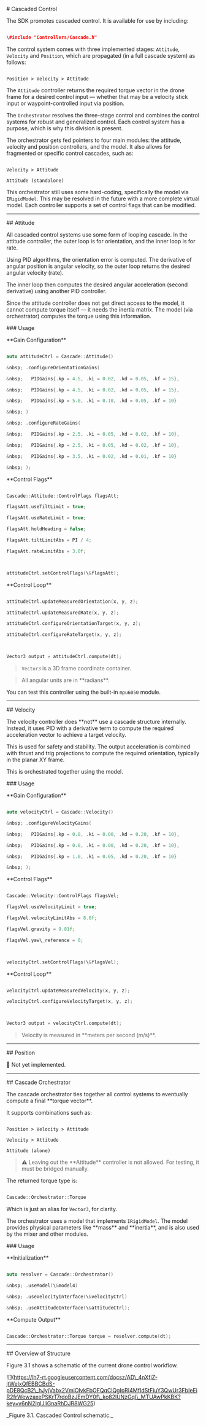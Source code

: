 \# Cascaded Control



The SDK promotes cascaded control. It is available for use by including:



```cpp

\#include "Controllers/Cascade.h"

```



The control system comes with three implemented stages: `Attitude`, `Velocity` and `Position`, which are propagated (in a full cascade system) as follows:



```

Position > Velocity > Attitude

```



The `Attitude` controller returns the required torque vector in the drone frame for a desired control input — whether that may be a velocity stick input or waypoint-controlled input via position.



The `Orchestrator` resolves the three-stage control and combines the control systems for robust and generalized control. Each control system has a purpose, which is why this division is present.



The orchestrator gets fed pointers to four main modules: the attitude, velocity and position controllers, and the model. It also allows for fragmented or specific control cascades, such as:



```

Velocity > Attitude

Attitude (standalone)

```



This orchestrator still uses some hard-coding, specifically the model via `IRigidModel`. This may be resolved in the future with a more complete virtual model. Each controller supports a set of control flags that can be modified.



---



\## Attitude



All cascaded control systems use some form of looping cascade. In the attitude controller, the outer loop is for orientation, and the inner loop is for rate.



Using PID algorithms, the orientation error is computed. The derivative of angular position is angular velocity, so the outer loop returns the desired angular velocity (rate).



The inner loop then computes the desired angular acceleration (second derivative) using another PID controller.



Since the attitude controller does not get direct access to the model, it cannot compute torque itself — it needs the inertia matrix. The model (via orchestrator) computes the torque using this information.



\### Usage



\*\*Gain Configuration\*\*



```cpp

auto attitudeCtrl = Cascade::Attitude()

&nbsp; .configureOrientationGains(

&nbsp;   PIDGains{.kp = 4.5, .ki = 0.02, .kd = 0.05, .kf = 15},

&nbsp;   PIDGains{.kp = 4.5, .ki = 0.02, .kd = 0.05, .kf = 15},

&nbsp;   PIDGains{.kp = 5.0, .ki = 0.10, .kd = 0.05, .kf = 10}

&nbsp; )

&nbsp; .configureRateGains(

&nbsp;   PIDGains{.kp = 2.5, .ki = 0.05, .kd = 0.02, .kf = 10},

&nbsp;   PIDGains{.kp = 2.5, .ki = 0.05, .kd = 0.02, .kf = 10},

&nbsp;   PIDGains{.kp = 3.5, .ki = 0.02, .kd = 0.01, .kf = 10}

&nbsp; );

```



\*\*Control Flags\*\*



```cpp

Cascade::Attitude::ControlFlags flagsAtt;

flagsAtt.useTiltLimit = true;

flagsAtt.useRateLimit = true;

flagsAtt.holdHeading = false;

flagsAtt.tiltLimitAbs = PI / 4;

flagsAtt.rateLimitAbs = 3.0f;



attitudeCtrl.setControlFlags(\&flagsAtt);

```



\*\*Control Loop\*\*



```cpp

attitudeCtrl.updateMeasuredOrientation(x, y, z);

attitudeCtrl.updateMeasuredRate(x, y, z);

attitudeCtrl.configureOrientationTarget(x, y, z);

attitudeCtrl.configureRateTarget(x, y, z);



Vector3 output = attitudeCtrl.compute(dt);

```



> `Vector3` is a 3D frame coordinate container.  

> All angular units are in \*\*radians\*\*.



You can test this controller using the built-in `mpu6050` module.



---



\## Velocity



The velocity controller does \*\*not\*\* use a cascade structure internally. Instead, it uses PID with a derivative term to compute the required acceleration vector to achieve a target velocity.



This is used for safety and stability. The output acceleration is combined with thrust and trig projections to compute the required orientation, typically in the planar XY frame.



This is orchestrated together using the model.



\### Usage



\*\*Gain Configuration\*\*



```cpp

auto velocityCtrl = Cascade::Velocity()

&nbsp; .configureVelocityGains(

&nbsp;   PIDGains{.kp = 0.8, .ki = 0.00, .kd = 0.20, .kf = 10},

&nbsp;   PIDGains{.kp = 0.8, .ki = 0.00, .kd = 0.20, .kf = 10},

&nbsp;   PIDGains{.kp = 1.0, .ki = 0.05, .kd = 0.20, .kf = 10}

&nbsp; );

```



\*\*Control Flags\*\*



```cpp

Cascade::Velocity::ControlFlags flagsVel;

flagsVel.useVelocityLimit = true;

flagsVel.velocityLimitAbs = 8.0f;

flagsVel.gravity = 9.81f;

flagsVel.yaw\_reference = 0;



velocityCtrl.setControlFlags(\&flagsVel);

```



\*\*Control Loop\*\*



```cpp

velocityCtrl.updateMeasuredVelocity(x, y, z);

velocityCtrl.configureVelocityTarget(x, y, z);



Vector3 output = velocityCtrl.compute(dt);

```



> Velocity is measured in \*\*meters per second (m/s)\*\*.



---



\## Position



🚧 Not yet implemented.



---



\## Cascade Orchestrator



The cascade orchestrator ties together all control systems to eventually compute a final \*\*torque vector\*\*.



It supports combinations such as:



```

Position > Velocity > Attitude

Velocity > Attitude

Attitude (alone)

```



> ⚠️ Leaving out the \*\*Attitude\*\* controller is not allowed. For testing, it must be bridged manually.



The returned torque type is:



```cpp

Cascade::Orchestrator::Torque

```



Which is just an alias for `Vector3`, for clarity.



The orchestrator uses a model that implements `IRigidModel`. The model provides physical parameters like \*\*mass\*\* and \*\*inertia\*\*, and is also used by the mixer and other modules.



\### Usage



\*\*Initialization\*\*



```cpp

auto resolver = Cascade::Orchestrator()

&nbsp; .useModel(\&model4)

&nbsp; .useVelocityInterface(\&velocityCtrl)

&nbsp; .useAttitudeInterface(\&attitudeCtrl);

```



\*\*Compute Output\*\*



```cpp

Cascade::Orchestrator::Torque torque = resolver.compute(dt);

```



---



\## Overview of Structure



Figure 3.1 shows a schematic of the current drone control workflow.



!\[](https://lh7-rt.googleusercontent.com/docsz/AD\_4nXfiZ-jtWeIxQfEBBCBdS-pDE8QcB2\_hJyjVabx2VmiOlvkFbOFQqClQgIpRI4MfIdStFiuY3QwUr3FbIeEiR2frWewzaxePSKrT7rdoBzJEmDY0f\_ko82lUNzGqI\_MTUAwPkKBK?key=v6nN2IgIJliGnaRhDJR8WG25)



\_Figure 3.1. Cascaded Control schematic.\_





